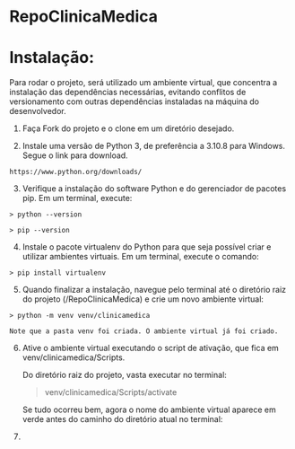 # RepoClinicaMedica

# Instalação: 
  
  Para rodar o projeto, será utilizado um ambiente virtual, que concentra a instalação das dependências necessárias, evitando conflitos de versionamento com outras dependências instaladas na máquina do desenvolvedor.
  
  1. Faça Fork do projeto e o clone em um diretório desejado.
  
  2. Instale uma versão de Python 3, de preferência a 3.10.8 para Windows. Segue o link para download.
    
    https://www.python.org/downloads/
  
  3. Verifique a instalação do software Python e do gerenciador de pacotes pip. Em um terminal, execute:
    
    > python --version
    
    > pip --version
  
  4. Instale o pacote virtualenv do Python para que seja possível criar e utilizar ambientes virtuais. Em um terminal, execute o comando:
    
    > pip install virtualenv
   
  5. Quando finalizar a instalação, navegue pelo terminal até o diretório raiz do projeto (<CaminhoParaOProjeto>/RepoClinicaMedica) e crie um novo ambiente virtual: 
    
    > python -m venv venv/clinicamedica   
    
    Note que a pasta venv foi criada. O ambiente virtual já foi criado.
   
  6. Ative o ambiente virtual executando o script de ativação, que fica em venv/clinicamedica/Scripts.
    
     Do diretório raiz do projeto, vasta executar no terminal:
     
     > venv/clinicamedica/Scripts/activate
     
     Se tudo ocorreu bem, agora o nome do ambiente virtual aparece em verde antes do caminho do diretório atual no terminal:
      
  7.    
